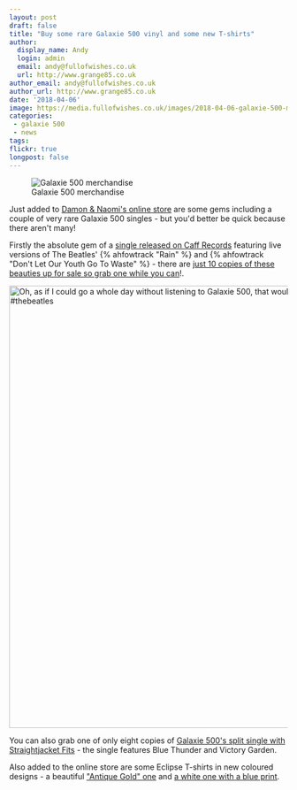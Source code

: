 ```yaml
---
layout: post
draft: false
title: "Buy some rare Galaxie 500 vinyl and some new T-shirts"
author:
  display_name: Andy
  login: admin
  email: andy@fullofwishes.co.uk
  url: http://www.grange85.co.uk
author_email: andy@fullofwishes.co.uk
author_url: http://www.grange85.co.uk
date: '2018-04-06'
image: https://media.fullofwishes.co.uk/images/2018-04-06-galaxie-500-merch.jpg
categories:
 - galaxie 500
 - news
tags:
flickr: true
longpost: false
---
```

<figure class="caption aligncenter"><img src="https://media.fullofwishes.co.uk/images/2018-04-06-galaxie-500-merch.jpg" alt="Galaxie 500 merchandise" /><figcaption class="caption-text">Galaxie 500 merchandise</figcaption></figure>

<p class="lead">Just added to <a href="https://www.20-20-20.com/store/">Damon & Naomi's online store</a> are some gems including a couple of very rare Galaxie 500 singles - but you'd better be quick because there aren't many!</p>

<p>Firstly the absolute gem of a <a href="https://www.20-20-20.com/store/galaxie-500-rain-bw-dont-let-our-youth-go-to-waste">single released on Caff Records</a> featuring live versions of The Beatles' {% ahfowtrack "Rain" %} and {% ahfowtrack "Don't Let Our Youth Go To Waste" %} - there are <a href="https://www.20-20-20.com/store/galaxie-500-rain-bw-dont-let-our-youth-go-to-waste">just 10 copies of these beauties up for sale so grab one while you can</a>!.</p>
<a data-flickr-embed="true"  href="https://www.flickr.com/photos/grange85/19897174535/in/photolist-wjfdMn" title="Oh, as if I could go a whole day without listening to Galaxie 500, that would be mad! #harkive #galaxie500 #rain #thebeatles"><img src="https://farm1.staticflickr.com/473/19897174535_f767158bea_c.jpg" width="800" height="800" alt="Oh, as if I could go a whole day without listening to Galaxie 500, that would be mad! #harkive #galaxie500 #rain #thebeatles"></a>

<p>You can also grab one of only eight copies of <a href="https://www.20-20-20.com/store/galaxie-500-7-blue-thundervictory-garden">Galaxie 500's split single with Straightjacket Fits</a> - the single features Blue Thunder and Victory Garden.</p>

<p>Also added to the online store are some Eclipse T-shirts in new coloured designs - a beautiful <a href="https://www.20-20-20.com/store/galaxie-500-t-shirt-antique-gold">"Antique Gold" one</a> and <a href="https://www.20-20-20.com/store/galaxie-500-t-shirt-antique-gold-yfacm">a white one with a blue print</a>.</p>


